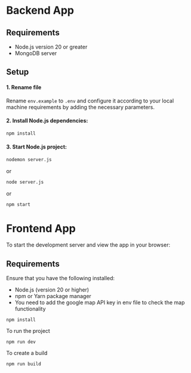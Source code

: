 # Backend App

## Requirements
- Node.js version 20 or greater
- MongoDB server

## Setup

#### 1. Rename file
Rename `env.example` to `.env` and configure it according to your local machine requirements by adding the necessary parameters.

#### 2. Install Node.js dependencies:
   ```bash
   npm install
   ````
#### 3. Start Node.js project:
   ```bash
   nodemon server.js 
   ```
or
   ```bash
   node server.js 
   ```
or
   ```bash
   npm start 
   ```


# Frontend App

To start the development server and view the app in your browser:

## Requirements
Ensure that you have the following installed:

- Node.js (version 20 or higher)
- npm or Yarn package manager
- You need to add the google map API key in env file to check the map functionality

``npm install``

To run the project

``npm run dev``

To create a build

``npm run build``

